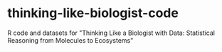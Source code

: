 # thinking-like-biologist-code
R code and datasets for "Thinking Like a Biologist with Data: Statistical Reasoning from Molecules to Ecosystems"
